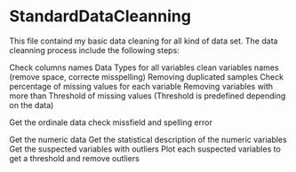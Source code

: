 # StandardDataCleanning
This file containd my basic data cleaning for all kind of data set. The data cleanning process include the following steps:

Check columns names
Data Types for all variables 
clean variables names (remove space, correcte misspelling)
Removing duplicated samples
Check percentage of missing values for each variable
Removing variables with more than Threshold of missing values (Threshold is predefined depending on the data)

Get the ordinale data
check missfield and spelling error

Get the numeric data
Get the statistical description of the numeric variables
Get the suspected variables with outliers
Plot each suspected variables  to get a threshold and remove outliers


